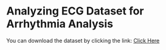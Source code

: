 # Analyzing ECG Dataset for Arrhythmia Analysis
 
You can download the dataset by clicking the link: [Click Here](https://physionet.org/static/published-projects/ecg-arrhythmia/a-large-scale-12-lead-electrocardiogram-database-for-arrhythmia-study-1.0.0.zip)
